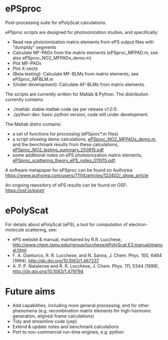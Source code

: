 # ePSproc
Post-processing suite for ePolyScat calculations.

ePSproc scripts are designed for photoionization studies, and specifically:
- Read raw photoionization matrix elements from ePS output files with "dumpIdy" segments
- Calculate MF-PADs from the matrix elements (ePSproc_MFPAD.m, see also ePSproc_NO2_MFPADs_demo.m)
- Plot MF-PADs
- Plot X-sects
- (Beta testing): Calculate MF-BLMs from matrix elements, see ePSproc_MFBLM.m
- (Under development): Calculate AF-BLMs from matrix elements.

The scripts are currently written for Matlab & Python. The distribution currently contains:
- ./matlab: stable matlab code (as per release v1.0.1).
- ./python-dev: basic python version, code still under development.

The Matlab distro contains:
- a set of functions for processing (ePSproc*.m files)
- a script showing demo calculations, <a href="https://github.com/phockett/ePSproc/blob/master/ePSproc_NO2_MFPADs_demo.m">ePSproc_NO2_MFPADs_demo.m</a>, and the benchmark results from these calculations, <a href="https://github.com/phockett/ePSproc/blob/master/ePSproc_NO2_testing_summary_250915.pdf">ePSproc_NO2_testing_summary_250915.pdf</a>
- some additional notes on ePS photoionization matrix elements, <a href="https://github.com/phockett/ePSproc/blob/master/ePSproc_scattering_theory_ePS_notes_011015.pdf">ePSproc_scattering_theory_ePS_notes_011015.pdf</a>.

A software metapaper for ePSproc can be found on Authorea: https://www.authorea.com/users/71114/articles/122402/_show_article

An ongoing repository of ePS results can be found on OSF: https://osf.io/psjxt/

# ePolyScat
For details about ePolyScat (ePS), a tool for computation of electron-molecule scattering, see:
- ePS website & manual, maintained by R.R. Lucchese, http://www.chem.tamu.edu/rgroup/lucchese/ePolyScat.E3.manual/manual.html
- F. A. Gianturco, R. R. Lucchese, and N. Sanna, J. Chem. Phys. 100, 6464 (1994), http://dx.doi.org/10.1063/1.467237
- A. P. P. Natalense and R. R. Lucchese, J. Chem. Phys. 111, 5344 (1999), http://dx.doi.org/10.1063/1.479794

# Future aims
- Add capabilities, including more general processing, and for other phenomena (e.g. recombination matrix elements for high-harmonic generation, aligned-frame calculations)
- Tidy and streamline code (yep)
- Extend & update notes and benchmark calculations
- Port to non-commercial run-time engines, e.g. python
